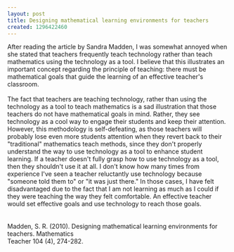 ```yaml
---
layout: post
title: Designing mathematical learning environments for teachers
created: 1296422460
---
```

<div>
	After reading the article by Sandra Madden, I was somewhat annoyed when she stated that teachers frequently teach technology rather than teach mathematics using the technology as a tool. I believe that this illustrates an important concept regarding the principle of teaching: there must be mathematical goals that guide the learning of an effective teacher&#39;s classroom.<br />
	<br />
	The fact that teachers are teaching technology, rather than using the technology as a tool to teach mathematics is a sad illustration that those teachers do not have mathematical goals in mind. Rather, they see technology as a cool way to engage their students and keep their attention. However, this methodology is self-defeating, as those teachers will probably lose even more students attention when they revert back to their &quot;traditional&quot; mathematics teach methods, since they don&#39;t properly understand the way to use technology as a tool to enhance student learning. If a teacher doesn&#39;t fully grasp how to use technology as a tool, then they shouldn&#39;t use it at all. I don&#39;t know how many times from experience I&#39;ve seen a teacher reluctantly use technology because &quot;someone told them to&quot; or &quot;it was just there.&quot; In those cases, I have felt disadvantaged due to the fact that I am not learning as much as I could if they were teaching the way they felt comfortable. An effective teacher would set effective goals and use technology to reach those goals.</div>
<div>
	&nbsp;</div>
<div>
	&nbsp;</div>
<div>
	Madden, S. R. (2010). Designing mathematical learning environments for teachers. Mathematics</div>
<div>
	Teacher 104 (4), 274-282.</div>
